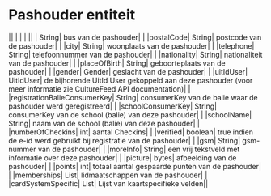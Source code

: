 ---
---

# Pashouder entiteit



|| | | |
|| | String| bus van de pashouder| |
|postalCode| String| postcode van de pashouder| |
|city| String| woonplaats van de pashouder| |
|telephone| String| telefoonnummer van de pashouder| |
|nationality| String| nationaliteit van de pashouder| |
|placeOfBirth| String| geboorteplaats van de pashouder| |
|gender| Gender| geslacht van de pashouder| |
|uitIdUser| UitIdUser| de bijhorende UitId User gekoppeld aan deze pashouder (voor meer informatie zie CultureFeed API documentation)| |
|registrationBalieConsumerKey| String| consumerKey van de balie waar de pashouder werd geregistreerd| |
|schoolConsumerKey| String| consumerKey van de school (balie) van deze pashouder| |
|schoolName| String| naam van de school (balie) van deze pashouder| |
|numberOfCheckins| int| aantal Checkins| |
|verified| boolean| true indien de e-id werd gebruikt bij registratie van de pashouder| |
|gsm| String| gsm-nummer van de pashouder| |
|moreInfo| String| een vrij tekstveld met informatie over deze pashouder| |
|picture| bytes| afbeelding van de pashouder| |
|points| int| totaal aantal gespaarde punten van de pashouder| |
|memberships| List<Membership>| lidmaatschappen van de pashouder| |
|cardSystemSpecific| List<PassHolderCardSystemLink>| Lijst van kaartspecifieke velden||

